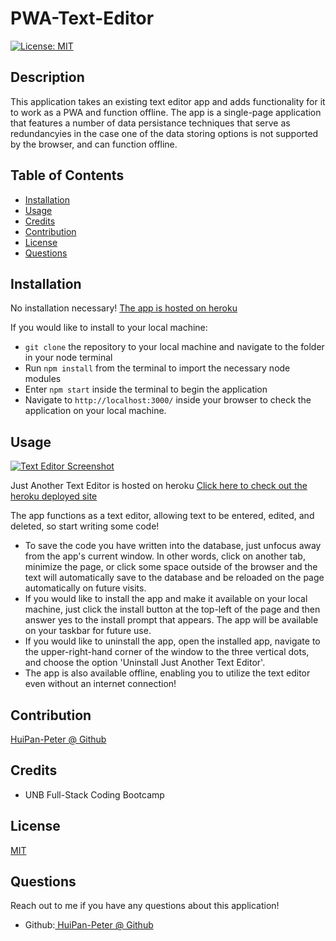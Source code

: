 # PWA-Text-Editor

  [![License: MIT](https://img.shields.io/badge/License-MIT-yellow.svg)](https://opensource.org/licenses/MIT)
  ## Description

  This application takes an existing text editor app and adds functionality for it to work as a PWA and function offline. The app is a single-page application that features a number of data persistance techniques that serve as redundancyies in the case one of the data storing options is not supported by the browser, and can function offline. 

  ## Table of Contents 
  
  - [Installation](#installation)
  - [Usage](#usage)
  - [Credits](#credits) 
  - [Contribution](#contribution)
  - [License](#license)
  - [Questions](#questions)
  
  ## Installation
  No installation necessary! [The app is hosted on heroku](https://)
  
  If you would like to install to your local machine:
  * `git clone` the repository to your local machine and navigate to the folder in your node terminal
  * Run `npm install` from the terminal to import the necessary node modules
  * Enter `npm start` inside the terminal to begin the application
  * Navigate to `http://localhost:3000/` inside your browser to check the application on your local machine.

  ## Usage

  [![Text Editor Screenshot](<Screenshot.png>)](https://)

  Just Another Text Editor is hosted on heroku
  [Click here to check out the heroku deployed site](https://)


  The app functions as a text editor, allowing text to be entered, edited, and deleted, so start writing some code!
  * To save the code you have written into the database, just unfocus away from the app's current window. In other words, click on another tab, minimize the page, or click some space outside of the browser and the text will automatically save to the database and be reloaded on the page automatically on future visits.
  * If you would like to install the app and make it available on your local machine, just click the install button at the top-left of the page and then answer yes to the install prompt that appears. The app will be available on your taskbar for future use.
  * If you would like to uninstall the app, open the installed app, navigate to the upper-right-hand corner of the window to the three vertical dots, and choose the option 'Uninstall Just Another Text Editor'.
  * The app is also available offline, enabling you to utilize the text editor even without an internet connection!

  ## Contribution

  [ HuiPan-Peter @ Github](https://github.com/HuiPan-Peter)

  ## Credits

  * UNB Full-Stack Coding Bootcamp

  ## License

  [MIT](https://opensource.org/licenses/MIT)

  ## Questions
  
  Reach out to me if you have any questions about this application!
  
  * Github:[ HuiPan-Peter @ Github](https://github.com/HuiPan-Peter)

